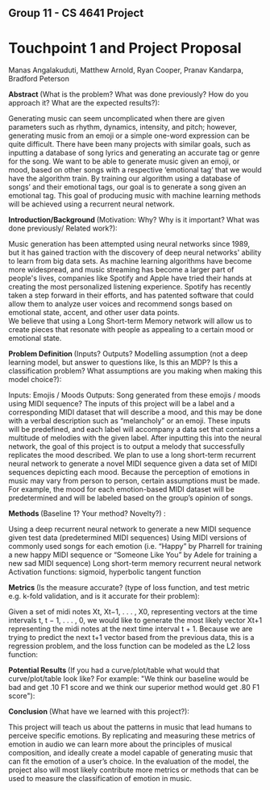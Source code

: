 ## Group 11 - CS 4641 Project

# Touchpoint 1 and Project Proposal
Manas Angalakuduti, Matthew Arnold, Ryan Cooper,  Pranav Kandarpa, Bradford Peterson

<strong> Abstract </strong> (What is the problem? What was done previously? How do you approach it? What are the
expected results?): 

Generating music can seem uncomplicated when there are given parameters such as rhythm, dynamics, intensity, and pitch; however, generating music from an emoji or a simple one-word expression can be quite difficult. There have been many projects with similar goals, such as inputting a database of song lyrics and generating an accurate tag or genre for the song. We want to be able to generate music given an emoji, or mood, based on other songs with a respective ‘emotional tag’ that we would have the algorithm train. By training our algorithm using a database of songs’ and their emotional tags, our goal is to generate a song given an emotional tag. This goal of producing music with machine learning methods will be achieved using a recurrent neural network. 

<strong> Introduction/Background </strong> (Motivation: Why? Why is it important? What was done previously/ Related
work?): 

Music generation has been attempted using neural networks since 1989, but it has gained traction with the discovery of deep neural networks' ability to learn from big data sets.  As machine learning algorithms have become more widespread, and music streaming has become a larger part of people's lives, companies like Spotify and Apple have tried their hands at creating the most personalized listening experience.  Spotify has recently taken a step forward in their efforts, and has patented software that could allow them to analyze user voices and recommend songs based on emotional state, accent, and other user data points.  
We believe that using a Long Short-term Memory network will allow us to create pieces that resonate with people as appealing to a certain mood or emotional state.

<strong> Problem Definition </strong> (Inputs? Outputs? Modelling assumption (not a deep learning model, but answer to
questions like, Is this an MDP? Is this a classification problem? What assumptions are you making when
making this model choice?):

Inputs: Emojis / Moods
Outputs: Song generated from these emojis / moods using MIDI sequence?
The inputs of this project will be a label and a corresponding MIDI dataset that will describe a mood, and this may be done with a verbal description such as “melancholy” or an emoji. These inputs will be predefined, and each label will accompany a data set that contains a multitude of melodies with the given label. After inputting this into the neural network, the goal of this project is to output a melody that successfully replicates the mood described. We plan to use a long short-term recurrent neural network to generate a novel MIDI sequence given a data set of MIDI sequences depicting each mood.
Because the perception of emotions in music may vary from person to person, certain assumptions must be made. For example, the mood for each emotion-based MIDI dataset will be predetermined and will be labeled based on the group’s opinion of songs.

<strong> Methods </strong> (Baseline 1? Your method? Novelty?) :

Using a deep recurrent neural network to generate a new MIDI sequence given test data (predetermined MIDI sequences)
Using MIDI versions of commonly used songs for each emotion (i.e. “Happy” by Pharrell for training a new happy MIDI sequence or “Someone Like You” by Adele for training a new sad MIDI sequence)
Long short-term memory recurrent neural network
Activation functions: sigmoid, hyperbolic tangent function

<strong> Metrics </strong> (Is the measure accurate? (type of loss function, and test metric e.g. k-fold validation, and is it
accurate for their problem):

Given a set of midi notes Xt, Xt−1, . . . , X0, representing vectors at the time intervals t, t − 1, . . . , 0, we would like to generate the most likely vector Xt+1 representing the midi notes at the next time interval 
t + 1. Because we are trying to predict the next t+1 vector based from the previous data, this is a regression problem, and the loss function can be modeled as the L2 loss function:

<strong> Potential Results </strong> (If you had a curve/plot/table what would that curve/plot/table look like? For example:
"We think our baseline would be bad and get .10 F1 score and we think our superior method would get
.80 F1 score"):
	
<strong> Conclusion </strong> (What have we learned with this project?):

This project will teach us about the patterns in music that lead humans to perceive specific emotions. By replicating and measuring these metrics of emotion in audio we can learn more about the principles of musical composition, and ideally create a model capable of generating music that can fit the emotion of a user’s choice. In the evaluation of the model, the project also will most likely contribute more metrics or methods that can be used to measure the classification of emotion in music.

